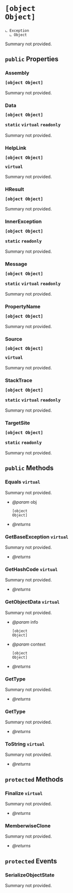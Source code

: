 # <code><p title="undefined">[object Object]</p></code>

```
ட Exception
  ட Object
```

Summary not provided.

## `public` Properties

### Assembly <code><p title="undefined">[object Object]</p></code>

Summary not provided.

### Data <code><p title="undefined">[object Object]</p></code> `static` `virtual` `readonly`

Summary not provided.

### HelpLink <code><p title="undefined">[object Object]</p></code> `virtual`

Summary not provided.

### HResult <code><p title="undefined">[object Object]</p></code>

Summary not provided.

### InnerException <code><p title="undefined">[object Object]</p></code> `static` `readonly`

Summary not provided.

### Message <code><p title="undefined">[object Object]</p></code> `static` `virtual` `readonly`

Summary not provided.

### PropertyName <code><p title="undefined">[object Object]</p></code>

Summary not provided.

### Source <code><p title="undefined">[object Object]</p></code> `virtual`

Summary not provided.

### StackTrace <code><p title="undefined">[object Object]</p></code> `static` `virtual` `readonly`

Summary not provided.

### TargetSite <code><p title="undefined">[object Object]</p></code> `static` `readonly`

Summary not provided.



## `public` Methods

### Equals `virtual`

Summary not provided.

- *@param* obj <code><p title="undefined">[object Object]</p></code>

- *@returns* 

### GetBaseException `virtual`

Summary not provided.

- *@returns* 

### GetHashCode `virtual`

Summary not provided.

- *@returns* 

### GetObjectData `virtual`

Summary not provided.

- *@param* info <code><p title="undefined">[object Object]</p></code>
- *@param* context <code><p title="undefined">[object Object]</p></code>

- *@returns* 

### GetType

Summary not provided.

- *@returns* 

### GetType

Summary not provided.

- *@returns* 

### ToString `virtual`

Summary not provided.

- *@returns* 

## `protected` Methods

### Finalize `virtual`

Summary not provided.

- *@returns* 

### MemberwiseClone

Summary not provided.

- *@returns* 

## `protected` Events

### SerializeObjectState

Summary not provided.